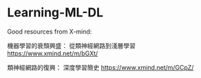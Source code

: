 # Learning-ML-DL

Good resources from X-mind:

機器學習的衰頹興盛： 從類神經網路到淺層學習
https://www.xmind.net/m/bGXt/

類神經網路的復興： 深度學習簡史
https://www.xmind.net/m/GCpZ/
